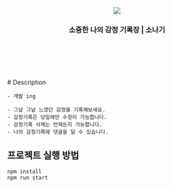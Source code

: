 <div align="center">

<img src="https://user-images.githubusercontent.com/94429667/210610478-c4f1f5c9-a194-43f1-800e-369134d2c0c0.png">


<h3>소중한 나의 감정 기록장 | 소나기</h3>
</div>
</br></br></br></br></br>
# Description

```
- 개발 ing

- 그날 그날 느꼈던 감정을 기록해보세요.
- 감정기록은 당일에만 수정이 가능합니다.
- 감정기록 삭제는 언제든지 가능합니다.
- 나의 감정기록에 댓글을 달 수 있습니다. 

```

## 프로젝트 실행 방법

```
npm install
npm run start
```

